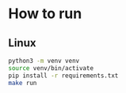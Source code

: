 # How to run
## Linux
```sh
python3 -m venv venv
source venv/bin/activate
pip install -r requirements.txt
make run
```
